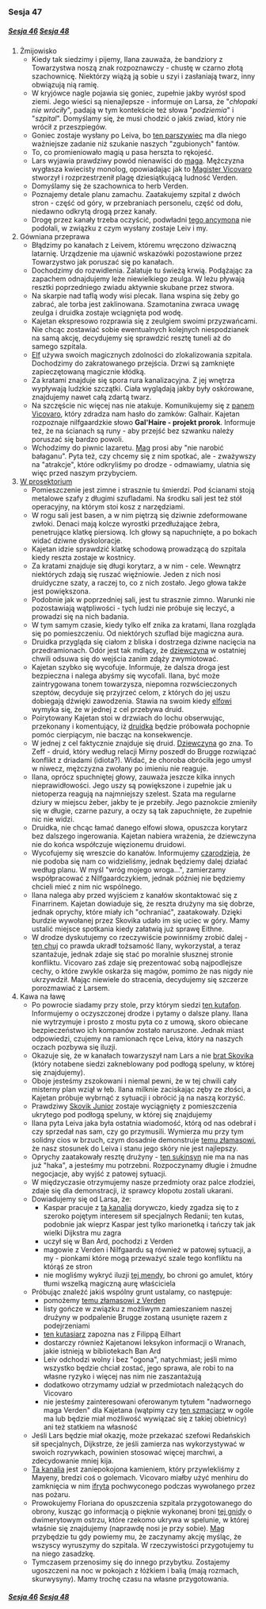 ### Sesja 47
##### [Sesja 46](#sesja-046) [Sesja 48](#sesja-048)
1. Żmijowisko
    - Kiedy tak siedzimy i pijemy, Ilana zauważa, że bandziory z Towarzystwa noszą znak rozpoznawczy - chustę w czarno złotą szachownicę. Niektórzy wiążą ją sobie u szyi i zasłaniają twarz, inny obwiązują nią ramię.
    - W kryjówce nagle pojawia się goniec, zupełnie jakby wyrósł spod ziemi. Jego wieści są nienajlepsze - informuje on Larsa, że "_chłopaki nie wróciły_", padają w tym kontekście też słowa "_podziemia_" i "_szpital_". Domyślamy się, że musi chodzić o jakiś zwiad, który nie wrócił z przeszpiegów.
    - Goniec zostaje wysłany po Leiva, bo [ten parszywiec](Lars) ma dla niego ważniejsze zadanie niż szukanie naszych "zgubionych" fantów.
    - To, co promieniowało magią u pasa herszta to rękojeść.
    - Lars wyjawia prawdziwy powód nienawiści do [maga](Florian). Mężczyzna wygłasza kwiecisty monolog, opowiadając jak to [Magister Vicovaro](Florian) stworzył i rozprzestrzenił plagę dziesiątkującą ludność Verden.
    - Domyślamy się że szachownica to herb Verden.
    - Poznajemy detale planu zamachu. Zaatakujemy szpital z dwóch stron - część od góry, w przebraniach personelu, część od dołu, niedawno odkrytą drogą przez kanały.
    - Drogę przez kanały trzeba oczyścić, podwładni [tego ancymona](Lars) nie podołali, w związku z czym wysłany zostaje Leiv i my.
2. Gówniana przeprawa
    - Błądzimy po kanałach z Leivem, któremu wręczono dziwaczną latarnię. Urządzenie ma ujawnić wskazówki pozostawione przez Towarzystwo jak poruszać się po kanałach.
    - Dochodzimy do rozwidlenia. Zalatuje tu świeżą krwią. Podążając za zapachem odnajdujemy leże niewielkiego zeulga. W leżu pływają resztki poprzedniego zwiadu aktywnie skubane przez stwora.
    - Na skarpie nad taflą wody wisi plecak. Ilana wspina się żeby go zabrać, ale torba jest zaklinowana. Szamotanina zwraca uwagę zeulga i druidka zostaje wciągnięta pod wodę.
    - Kajetan ekspresowo rozprawia się z zeulgiem swoimi przyzwańcami. Nie chcąc zostawiać sobie ewentualnych kolejnych niespodzianek na samą akcję, decydujemy się sprawdzić resztę tuneli aż do samego szpitala.
    - [Elf](Kajetan) używa swoich magicznych zdolności do zlokalizowania szpitala. Dochodzimy do zakratowanego przejścia. Drzwi są zamknięte zapieczętowaną magicznie kłódką.
    - Za kratami znajduje się spora rura kanalizacyjna. Z jej wnętrza wypływają ludzkie szczątki. Ciała wyglądają jakby były oskórowane, znajdujemy nawet całą zdartą twarz.
    - Na szczęście nic więcej nas nie atakuje. Komunikujemy się z [panem Vicovaro](Florian), który zdradza nam hasło do zamków: Galhair. Kajetan rozpoznaje nilfgaardzkie słowo __Gal'Haire - projekt prorok__. Informuje też, że na ścianach są runy - aby przejść bez szwanku należy poruszać się bardzo powoli.
    - Wchodzimy do piwnic lazaretu. [Mag](Florian) prosi aby "nie narobić bałaganu". Pyta też, czy chcemy się z nim spotkać, ale - zważywszy na "atrakcje", które odkryliśmy po drodze - odmawiamy, ulatnia się więc przed naszym przybyciem.
3. <a href="https://youtu.be/viuwkMi_9jk">W prosektorium</a>
    - Pomieszczenie jest zimne i strasznie tu śmierdzi. Pod ścianami stoją metalowe szafy z długimi szufladami. Na środku sali jest też stół operacyjny, na którym stoi kosz z narzędziami. 
    - W rogu sali jest basen, a w nim piętrzą się dziwnie zdeformowane zwłoki. Denaci mają kolcze wyrostki przedłużające żebra, penetrujące klatkę piersiową. Ich głowy są napuchnięte, a po bokach widać dziwne dyskoloracje.
    - Kajetan idzie sprawdzić klatkę schodową prowadzącą do szpitala kiedy reszta zostaje w kostnicy.
    - Za kratami znajduje się długi korytarz, a w nim - cele. Wewnątrz niektórych zdają się ruszać więźniowie. Jeden z nich nosi druidyczne szaty, a raczej to, co z nich zostało. Jego głowa także jest powiększona.
    - Podobnie jak w poprzedniej sali, jest tu strasznie zimno. Warunki nie pozostawiają wątpliwości - tych ludzi nie próbuje się leczyć, a prowadzi się na nich badania.
    - W tym samym czasie, kiedy tylko elf znika za kratami, Ilana rozgląda się po pomieszczeniu. Od niektórych szuflad bije magiczna aura.
    - Druidka przygląda się ciałom z bliska i dostrzega dziwne nacięcia na przedramionach. Odór jest tak mdlący, że [dziewczyna](Ilana) w ostatniej chwili odsuwa się do wejścia zanim zdąży zwymiotować.
    - Kajetan szybko się wycofuje. Informuje, że dalsza droga jest bezpieczna i nalega abyśmy się wycofali. Ilana, być może zaintrygowana tonem towarzysza, niepomna rozwścieczonych szeptów, decyduje się przyjrzeć celom, z których do jej uszu dobiegają dźwięki zawodzenia. Stawia na swoim kiedy [elfowi](Kajetan) wymyka się, że w jednej z cel przebywa druid.
    - Poirytowany Kajetan stoi w drzwiach do lochu obserwując, przekonany i komentujący, iż [druidka](Ilana) będzie próbowała pochopnie pomóc cierpiącym, nie bacząc na konsekwencje.
    - W jednej z cel faktycznie znajduje się druid. [Dziewczyna](Ilana) go zna. To Zeff - druid, który według relacji Mirny poszedł do Brugge rozwiązać konflikt z driadami (idiota?). Widać, że choroba obróciła jego umysł w niwecz, mężczyzna zwołany po imieniu nie reaguje.
    - Ilana, oprócz spuchniętej głowy, zauważa jeszcze kilka innych nieprawidłowości. Jego uszy są powiększone i zupełnie jak u nietoperza reagują na najmniejszy szelest. Szata ma regularne dziury w miejscu żeber, jakby te je przebiły. Jego paznokcie zmieniły się w długie, czarne pazury, a oczy są tak zapuchnięte, że zupełnie nic nie widzi.
    - Druidka, nie chcąc łamać danego elfowi słowa, opuszcza korytarz bez dalszego ingerowania. Kajetan nabiera wrażenia, że dziewczyna nie do końca współczuje więzionemu druidowi.
    - Wycofujemy się wreszcie do kanałów. Informujemy [czarodzieja](Florian), że nie podoba się nam co widzieliśmy, jednak będziemy dalej działać według planu. W myśl "wróg mojego wroga...", zamierzamy współpracować z Nilfgaardczykiem, jednak później nie będziemy chcieli mieć z nim nic wspólnego.
    - Ilana nalega aby przed wyjściem z kanałów skontaktować się z Finarrinem. Kajetan dowiaduje się, że reszta drużyny ma się dobrze, jednak oprychy, które miały ich "ochraniać", zaatakowały. Dzięki burdzie wywołanej przez Skovika udało im się uciec w góry. Mamy ustalić miejsce spotkania kiedy załatwią już sprawę Eithne.
    - W drodze dyskutujemy co rzeczywiście powinniśmy zrobić dalej - [ten chuj](Lars) co prawda ukradł tożsamość Ilany, wykorzystał, a teraz szantażuje, jednak zdaje się stać po moralnie słusznej stronie konfliktu. Vicovaro zaś zdaje się prezentować sobą najpodlejsze cechy, o które zwykle oskarża się magów, pomimo że nas nigdy nie ukrzywdził. Mając niewiele do stracenia, decydujemy się szczerze porozmawiać z Larsem.
4. Kawa na ławę
    - Po powrocie siadamy przy stole, przy którym siedzi [ten kutafon](Lars). Informujemy o oczyszczonej drodze i pytamy o dalsze plany. Ilana nie wytrzymuje i prosto z mostu pyta co z umową, skoro obiecane bezpieczeństwo ich kompanów zostało naruszone. Jednak miast odpowiedzi, czujemy na ramionach ręce Leiva, który na naszych oczach pozbywa się iluzji.
    - Okazuje się, że w kanałach towarzyszył nam Lars a nie [brat Skovika](Leiv) (który notabene siedzi zakneblowany pod podłogą speluny, w której się znajdujemy).
    - Oboje jesteśmy zszokowani i niemal pewni, że w tej chwili cały misterny plan wziął w łeb. Ilana milknie zaciskając zęby ze złości, a Kajetan próbuje wybrnąć z sytuacji i obrócić ją na naszą korzyść.
    - Prawdziwy [Skovik Junior](Leiv) zostaje wyciągnięty z pomieszczenia ukrytego pod podłogą speluny, w której się znajdujemy
    - Ilana pyta Leiva jaka była ostatnia wiadomość, którą od nas odebrał i czy sprzedał nas sam, czy go przymusili. Wymierza mu przy tym solidny cios w brzuch, czym dosadnie demonstruje [temu złamasowi](Lars), że nasz stosunek do Leiva i stanu jego skóry nie jest najlepszy. 
    - Oprychy zaatakowały resztę drużyny - [ten sukinsyn](Lars) nie ma na nas już "haka", a jesteśmy mu potrzebni. Rozpoczynamy długie i żmudne negocjacje, aby wyjść z patowej sytuacji.
    - W międzyczasie otrzymujemy nasze przedmioty oraz palce złodziei, zdaje się dla demonstracji, iż sprawcy kłopotu zostali ukarani.
    - Dowiadujemy się od Larsa, że:
        - Kaspar pracuje z [tą kanalią](Lars) dorywczo, kiedy zgadza się to z szeroko pojętym interesem sił specjalnych Redanii; ten kutas, podobnie jak wieprz Kaspar jest tylko marionetką i tańczy tak jak wielki Dijkstra mu zagra
        - uczył się w Ban Ard, pochodzi z Verden
        - magowie z Verden i Nilfgaardu są również w patowej sytuacji, a my - pionkami które mogą przeważyć szale tego konfliktu na którąś ze stron
        - nie mogliśmy wykryć iluzji [tej mendy](Lars), bo chroni go amulet, który tłumi wszelką magiczną aurę właściciela
    - Próbując znaleźć jakiś wspólny grunt ustalamy, co następuje:
        - pomożemy [temu złamasowi z Verden](Lars)
        - listy gończe w związku z możliwym zamieszaniem naszej drużyny w podpalenie Brugge zostaną usunięte razem z podejrzeniami
        - [ten kutasiarz](Lars) zapozna nas z Filippą Eilhart
        - dostarczy również Kajetanowi leksykon informacji o Wranach, jakie istnieją w bibliotekach Ban Ard
        - Leiv odchodzi wolny i bez "ogona", natychmiast; jeśli mimo wszystko będzie chciał zostać, jego sprawa, ale robi to na własne ryzyko i więcej nas nim nie zaszantażują
        - dodatkowo otrzymamy udział w przedmiotach należących do Vicovaro
        - nie jesteśmy zainteresowani oferowanym tytułem "nadwornego maga Verden" dla Kajetana (wątpimy czy [ten szmaciarz](Lars) w ogóle ma lub będzie miał możliwość wywiązać się z takiej obietnicy) ani też statkiem na własność
    - Jeśli Lars będzie miał okazję, może przekazać szefowi Redańskich sił specjalnych, Dijkstrze, że jeśli zamierza nas wykorzystywać w swoich rozrywkach, powinien stosować więcej marchwi, a zdecydowanie mniej kija.
    - [Ta kanalia](Lars) jest zaniepokojona kamieniem, który przywlekliśmy z Mayeny, bredzi coś o golemach. Vicovaro miałby użyć menhiru do zamknięcia w nim [ifryta](Djinni) pochwyconego podczas wywołanego przez nas pożaru.
    - Prowokujemy Floriana do opuszczenia szpitala przygotowanego do obrony, kusząc go informacją o pięknie wykonanej broni [tej gnidy](Lars) o dwimerytowym ostrzu, które rzekomo ukrywa w spelunie, w której właśnie się znajdujemy (naprawdę nosi je przy sobie). [Mag](Florian) przybędzie tu gdy powiemy mu, że zaczynamy akcję myśląc, że wszyscy wyruszymy do szpitala. W rzeczywistości przygotujemy tu na niego zasadzkę.
    - Tymczasem przenosimy się do innego przybytku. Zostajemy ugoszczeni na noc w pokojach z łóżkiem i balią (mają rozmach, skurwysyny). Mamy trochę czasu na własne przygotowania.

##### [Sesja 46](#sesja-046) [Sesja 48](#sesja-048)